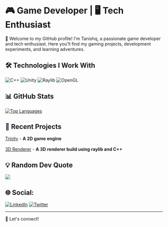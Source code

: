 # 🎮 Game Developer | 🖥️ Tech Enthusiast

👋 Welcome to my GitHub profile! I'm Tanishq, a passionate game developer and tech enthusiast. Here you'll find my gaming projects, development experiments, and learning adventures.

## 🛠️ Technologies I Work With

![C++](https://img.shields.io/badge/-C%2B%2B-00599C?style=flat-square&logo=c%2b%2b&hight=50)
![Unity](https://img.shields.io/badge/-Unity-808080?style=flat-square&logo=unity&logoColor=gray)
![Raylib](https://img.shields.io/badge/-Raylib-000000?style=flat&logo=raylib&logoColor=white)
![OpenGL](https://img.shields.io/badge/-OpenGL-E4:1?style=flat-square&logo=opengl)

## 📊 GitHub Stats

<a href="https://github.com/ThatTanishqTak">
  <img src="https://github-readme-stats.vercel.app/api/top-langs/?username=ThatTanishqTak&theme=dark&hide_border=false&include_all_commits=false&count_private=false&layout=donut&langs_count=20" alt="Top Languages" />
</a>

## 🌟 Recent Projects

[Trinity](https://github.com/ThatTanishqTak/Trinity) - <strong>A 2D game engine</strong><br>
<br>[3D Renderer](https://github.com/ThatTanishqTak/3D-Renderer) - <strong>A 3D renderer build using raylib and C++</strong>

## 💡 Random Dev Quote 
![](https://quotes-github-readme.vercel.app/api?type=horizontal&theme=dark)

## 🌐 Social:
[![LinkedIn](https://img.shields.io/badge/linkedin-blue?style=for-the-badge&logo=linkedin&logoColor=white)](https://www.linkedin.com/in/that-tanishq-tak/)
[![Twitter](https://img.shields.io/badge/Twitter-black?style=for-the-badge&logo=X&logoColor=white)](https://twitter.com/ThatTanishqTak)

---

👋 Let's connect!
